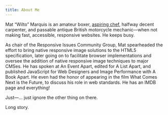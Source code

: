 ```yaml
---
title: About Me
---
```


Mat “Wilto” Marquis is an amateur boxer, [aspiring chef](https://wiltomakesfood.com), halfway decent carpenter, and passable antique British motorcycle mechanic—when not making fast, accessible, responsive websites. He keeps busy.

As chair of the Responsive Issues Community Group, Mat spearheaded the effort to bring native responsive image solutions to the HTML5 specification, later going on to facilitate browser implementations and oversee the addition of native responsive image techniques to major CMSes. He has spoken at An Event Apart, edited for A List Apart, and published JavaScript for Web Designers and Image Performance with A Book Apart. He even had the honor of appearing in the film What Comes Next is the Future, to discuss his role in web standards. He has an IMDB page and everything!

Just—… just ignore the other thing on there.

Long story.